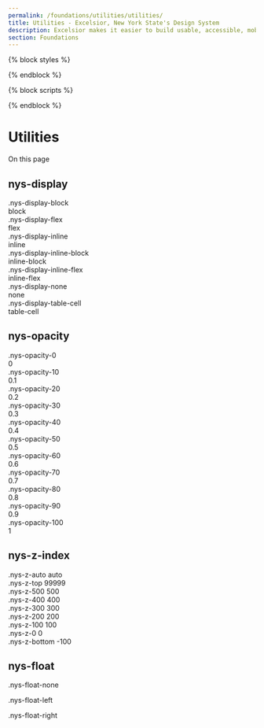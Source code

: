 ```yaml
---
permalink: /foundations/utilities/utilities/
title: Utilities - Excelsior, New York State's Design System
description: Excelsior makes it easier to build usable, accessible, mobile-friendly websites for New York State residents.
section: Foundations
---
```


{% block styles %}
<link rel="stylesheet" href="{{ site.url | url}}/assets/css/utilities.css">
{% endblock %}

{% block scripts %}
<script>
document.addEventListener("DOMContentLoaded", function() {
  const navContainer = document.createElement('nav');
    navContainer.classList.add('navigator__nav'); // Assign a class to the nav element

  const navList = document.createElement('ul');
  navList.classList.add('navigator__list');
  navContainer.appendChild(navList);

  document.querySelectorAll('h2').forEach((heading) => {
    const navItem = document.createElement('li');
    const navLink = document.createElement('a');
    const headingId = heading.textContent.toLowerCase().replace(/\s+/g, '-');
    
    const section = document.createElement('section');
    section.id = `${headingId}`;
    heading.parentNode.insertBefore(section, heading);
    section.appendChild(heading);

    heading.id = headingId;
    navLink.href = `#${headingId}`;
    navLink.textContent = heading.textContent;
    navLink.classList.add('navigator__link');
    navItem.classList.add('navigator__item', `navigator__item--${headingId}`);
   
    navItem.appendChild(navLink);
    navList.appendChild(navItem);
  });

  const rootNav = document.getElementById('rootnav');
  if (rootNav) {
    rootNav.appendChild(navContainer);
  }});
</script>
{% endblock %}


# Utilities

<div class="nys-grid-row nys-grid-gap-lg">
  <div class="nys-desktop:nys-grid-col-3">
    <div class="navigator">
      <div class="navigator__inner">
        <div id="navigator-title" class="navigator__title">On this page</div>
        <div id="rootnav"></div>
      </div>
    </div>
  </div>
  <div class="nys-desktop:nys-grid-col-9">
<section class="utility-examples" id="nys-display">

## nys-display

  <div class="utility-example-container">
    <div class="nys-grid-row flex-justify">
      <div class="nys-grid-col utility-example-class nys-grid-col-12 nys-tablet:nys-grid-col">
        <span class="utility-class">.nys-display-block</span>
      </div>
      <div class="nys-grid-col utility-example-value">
        <span class="utility-value">block</span>
      </div>
      <div class="nys-grid-col utility-example">
        <div class="nys-display-block"> </div>
      </div>
    </div>
  </div>
  <div class="utility-example-container">
    <div class="nys-grid-row flex-justify">
      <div class="nys-grid-col utility-example-class nys-grid-col-12 nys-tablet:nys-grid-col">
        <span class="utility-class">.nys-display-flex</span>
      </div>
      <div class="nys-grid-col utility-example-value">
        <span class="utility-value">flex</span>
      </div>
      <div class="nys-grid-col utility-example">
        <div class="nys-display-flex"></div>
      </div>
    </div>
  </div>
  <div class="utility-example-container">
    <div class="nys-grid-row flex-justify">
      <div class="nys-grid-col utility-example-class nys-grid-col-12 nys-tablet:nys-grid-col">
        <span class="utility-class">.nys-display-inline</span>
      </div>
      <div class="nys-grid-col utility-example-value">
        <span class="utility-value">inline</span>
      </div>
      <div class="nys-grid-col utility-example">
        <div class="nys-display-inline"></div>
      </div>
    </div>
  </div>
  <div class="utility-example-container">
    <div class="nys-grid-row flex-justify">
      <div class="nys-grid-col utility-example-class nys-grid-col-12 nys-tablet:nys-grid-col">
        <span class="utility-class">.nys-display-inline-block</span>
      </div>
      <div class="nys-grid-col utility-example-value">
        <span class="utility-value">inline-block</span>
      </div>
      <div class="nys-grid-col utility-example">
        <div class="nys-display-inline-block"></div>
      </div>
    </div>
  </div>
  <div class="utility-example-container">
    <div class="nys-grid-row flex-justify">
      <div class="nys-grid-col utility-example-class nys-grid-col-12 nys-tablet:nys-grid-col">
        <span class="utility-class">.nys-display-inline-flex</span>
      </div>
      <div class="nys-grid-col utility-example-value">
        <span class="utility-value">inline-flex</span>
      </div>
      <div class="nys-grid-col utility-example">
        <div class="nys-display-inline-flex"></div>
      </div>
    </div>
  </div>
  <div class="utility-example-container">
    <div class="nys-grid-row flex-justify">
      <div class="nys-grid-col utility-example-class nys-grid-col-12 nys-tablet:nys-grid-col">
        <span class="utility-class">.nys-display-none</span>
      </div>
      <div class="nys-grid-col utility-example-value">
        <span class="utility-value">none</span>
      </div>
      <div class="nys-grid-col utility-example">
        <div class="nys-display-none"></div>
      </div>
    </div>
  </div>
  <div class="utility-example-container">
    <div class="nys-grid-row flex-justify">
      <div class="nys-grid-col utility-example-class nys-grid-col-12 nys-tablet:nys-grid-col">
        <span class="utility-class">.nys-display-table-cell</span>
      </div>
      <div class="nys-grid-col utility-example-value">
        <span class="utility-value">table-cell</span>
      </div>
      <div class="nys-grid-col utility-example">
        <div class="nys-display-table">
          <div class="nys-display-table-row">
            <div class="nys-display-table-cell border-1px border-white bg-secondary-light padding-x-5 padding-y-3"></div>
            <div class="nys-display-table-cell border-1px border-white bg-secondary-light padding-x-5 padding-y-3"></div>
          </div>
        </div>
      </div>
    </div>
  </div>
</section>

## nys-opacity

<section class="utility" id="nys-opacity">
    <section class="utility-examples">
        <div class="utility-example-container">
  <div class="nys-grid-row flex-no-wrap">
    <div class="nys-grid-col utility-example-class">
      <span class="utility-class">
          .nys-opacity-0
        </span>
    </div>
      <div class="nys-grid-col utility-example-value">
        <span class="utility-value">
          0
        </span>
      </div>
      <div class="utility-example nys-grid-col-6">
          <div class="bg-primary nys-grid-row radius-sm height-4 padding-x-1 flex-align-center">
            <div class="nys-grid-col nys-opacity-0 height-05 bg-white"></div>
            <div class="nys-grid-col nys-opacity-0 height-05 bg-black"></div>
          </div>
      </div>
  </div>
</div>
        <div class="utility-example-container">
  <div class="nys-grid-row flex-no-wrap">
    <div class="nys-grid-col utility-example-class">
      <span class="utility-class">
          .nys-opacity-10
        </span>
    </div>
      <div class="nys-grid-col utility-example-value">
        <span class="utility-value">
          0.1
        </span>
      </div>
      <div class="utility-example nys-grid-col-6">
          <div class="bg-primary nys-grid-row radius-sm height-4 padding-x-1 flex-align-center">
            <div class="nys-grid-col nys-opacity-10 height-05 bg-white"></div>
            <div class="nys-grid-col nys-opacity-10 height-05 bg-black"></div>
          </div>
      </div>
  </div>
</div>

<div class="utility-example-container">
  <div class="nys-grid-row flex-no-wrap">
    <div class="nys-grid-col utility-example-class">
      <span class="utility-class">
          .nys-opacity-20
        </span>
    </div>
      <div class="nys-grid-col utility-example-value">
        <span class="utility-value">
          0.2
        </span>
      </div>
      <div class="utility-example nys-grid-col-6">
          <div class="bg-primary nys-grid-row radius-sm height-4 padding-x-1 flex-align-center">
            <div class="nys-grid-col nys-opacity-20 height-05 bg-white"></div>
            <div class="nys-grid-col nys-opacity-20 height-05 bg-black"></div>
          </div>
      </div>
  </div>
</div>
<div class="utility-example-container">
  <div class="nys-grid-row flex-no-wrap">
    <div class="nys-grid-col utility-example-class">
      <span class="utility-class">
          .nys-opacity-30
        </span>
    </div>
      <div class="nys-grid-col utility-example-value">
        <span class="utility-value">
          0.3
        </span>
      </div>
      <div class="utility-example nys-grid-col-6">
          <div class="bg-primary nys-grid-row radius-sm height-4 padding-x-1 flex-align-center">
            <div class="nys-grid-col nys-opacity-30 height-05 bg-white"></div>
            <div class="nys-grid-col nys-opacity-30 height-05 bg-black"></div>
          </div>
      </div>
  </div>
</div>
<div class="utility-example-container">
  <div class="nys-grid-row flex-no-wrap">
    <div class="nys-grid-col utility-example-class">
      <span class="utility-class">
          .nys-opacity-40
        </span>
    </div>
      <div class="nys-grid-col utility-example-value">
        <span class="utility-value">
          0.4
        </span>
      </div>
      <div class="utility-example nys-grid-col-6">
          <div class="bg-primary nys-grid-row radius-sm height-4 padding-x-1 flex-align-center">
            <div class="nys-grid-col nys-opacity-40 height-05 bg-white"></div>
            <div class="nys-grid-col nys-opacity-40 height-05 bg-black"></div>
          </div>
      </div>
  </div>
</div>
<div class="utility-example-container">
  <div class="nys-grid-row flex-no-wrap">
    <div class="nys-grid-col utility-example-class">
      <span class="utility-class">
          .nys-opacity-50
        </span>
    </div>
      <div class="nys-grid-col utility-example-value">
        <span class="utility-value">
          0.5
        </span>
      </div>
      <div class="utility-example nys-grid-col-6">
          <div class="bg-primary nys-grid-row radius-sm height-4 padding-x-1 flex-align-center">
            <div class="nys-grid-col nys-opacity-50 height-05 bg-white"></div>
            <div class="nys-grid-col nys-opacity-50 height-05 bg-black"></div>
          </div>
      </div>
  </div>
</div>
<div class="utility-example-container">
  <div class="nys-grid-row flex-no-wrap">
    <div class="nys-grid-col utility-example-class">
      <span class="utility-class">
          .nys-opacity-60
        </span>
    </div>
      <div class="nys-grid-col utility-example-value">
        <span class="utility-value">
          0.6
        </span>
      </div>
      <div class="utility-example nys-grid-col-6">
          <div class="bg-primary nys-grid-row radius-sm height-4 padding-x-1 flex-align-center">
            <div class="nys-grid-col nys-opacity-60 height-05 bg-white"></div>
            <div class="nys-grid-col nys-opacity-60 height-05 bg-black"></div>
          </div>
      </div>
  </div>
</div>
<div class="utility-example-container">
  <div class="nys-grid-row flex-no-wrap">
    <div class="nys-grid-col utility-example-class">
      <span class="utility-class">
          .nys-opacity-70
        </span>
    </div>
      <div class="nys-grid-col utility-example-value">
        <span class="utility-value">
          0.7
        </span>
      </div>
      <div class="utility-example nys-grid-col-6">
          <div class="bg-primary nys-grid-row radius-sm height-4 padding-x-1 flex-align-center">
            <div class="nys-grid-col nys-opacity-70 height-05 bg-white"></div>
            <div class="nys-grid-col nys-opacity-70 height-05 bg-black"></div>
          </div>
      </div>
  </div>
</div>
<div class="utility-example-container">
  <div class="nys-grid-row flex-no-wrap">
    <div class="nys-grid-col utility-example-class">
      <span class="utility-class">
          .nys-opacity-80
        </span>
    </div>
      <div class="nys-grid-col utility-example-value">
        <span class="utility-value">
          0.8
        </span>
      </div>
      <div class="utility-example nys-grid-col-6">
          <div class="bg-primary nys-grid-row radius-sm height-4 padding-x-1 flex-align-center">
            <div class="nys-grid-col nys-opacity-80 height-05 bg-white"></div>
            <div class="nys-grid-col nys-opacity-80 height-05 bg-black"></div>
          </div>
      </div>
  </div>
</div>
<div class="utility-example-container">
  <div class="nys-grid-row flex-no-wrap">
    <div class="nys-grid-col utility-example-class">
      <span class="utility-class">
          .nys-opacity-90
        </span>
    </div>
      <div class="nys-grid-col utility-example-value">
        <span class="utility-value">
          0.9
        </span>
      </div>
      <div class="utility-example nys-grid-col-6">
          <div class="bg-primary nys-grid-row radius-sm height-4 padding-x-1 flex-align-center">
            <div class="nys-grid-col nys-opacity-90 height-05 bg-white"></div>
            <div class="nys-grid-col nys-opacity-90 height-05 bg-black"></div>
          </div>
      </div>
  </div>
</div>
<div class="utility-example-container">
  <div class="nys-grid-row flex-no-wrap">
    <div class="nys-grid-col utility-example-class">
      <span class="utility-class">
          .nys-opacity-100
        </span>
    </div>
      <div class="nys-grid-col utility-example-value">
        <span class="utility-value">
          1
        </span>
      </div>
      <div class="utility-example nys-grid-col-6">
          <div class="bg-primary nys-grid-row radius-sm height-4 padding-x-1 flex-align-center">
            <div class="nys-grid-col nys-opacity-100 height-05 bg-white"></div>
            <div class="nys-grid-col nys-opacity-100 height-05 bg-black"></div>
          </div>
      </div>
  </div>
</div>
</section>

</section>

## nys-z-index

<section class="utility nys-z-0 position-relative" id="nys-z-index">
  <section class="utility-examples position-relative padding-bottom-1">
    <div class="bg-white border-ink radius-lg width-card-lg padding-2  minh-10 margin-left-0 nys-display-flex nys-flex-justify nys-flex-align-start nys-z-auto">
      <span class="utility-class">.nys-z-auto</span>
      <span class="utility-value">auto</span>
    </div>
    <div class="bg-white border-ink radius-lg nys-display-flex nys-flex-justify nys-flex-align-start margin-top-neg-3 nys-z-top position-relative shadow-3">
      <span class="utility-class">.nys-z-top</span>
      <span class="utility-value">99999</span>
    </div>
    <div class="bg-gray-1 border-ink radius-lg nys-display-flex nys-flex-justify nys-flex-align-start margin-top-neg-3 nys-z-500 position-relative shadow-3">
      <span class="utility-class">.nys-z-500</span>
      <span class="utility-value">500</span>
    </div>
    <div class="bg-gray-10 border-ink radius-lg nys-display-flex nys-flex-justify nys-flex-align-start margin-top-neg-3 nys-z-400 position-relative shadow-3">
      <span class="utility-class">.nys-z-400</span>
      <span class="utility-value">400</span>
    </div>
    <div class="bg-gray-30 border-ink radius-lg nys-display-flex nys-flex-justify nys-flex-align-start margin-top-neg-3 nys-z-300 position-relative shadow-3">
      <span class="utility-class">.nys-z-300</span>
      <span class="utility-value">300</span>
    </div>
    <div class="bg-gray-50 border-ink radius-lg nys-display-flex nys-flex-justify nys-flex-align-start margin-top-neg-3 nys-z-200 position-relative shadow-3">
      <span class="utility-class">.nys-z-200</span>
      <span class="utility-value">200</span>
    </div>
    <div class="bg-gray-70 border-ink radius-lg nys-display-flex nys-flex-justify nys-flex-align-start margin-top-neg-3 nys-z-100 position-relative shadow-3">
      <span class="utility-class">.nys-z-100</span>
      <span class="utility-value">100</span>
    </div>
    <div class="bg-gray-90 border-ink radius-lg nys-display-flex nys-flex-justify nys-flex-align-start margin-top-neg-3 nys-z-0 position-relative shadow-3">
      <span class="utility-class">.nys-z-0</span>
      <span class="utility-value">0</span>
    </div>
    <div class="bg-black border-ink radius-lg nys-display-flex nys-flex-justify nys-flex-align-start margin-top-neg-3 nys-z-bottom position-relative shadow-3">
      <span class="utility-class">.nys-z-bottom</span>
      <span class="utility-value">-100</span>
    </div>
  </section>
</section>

## nys-float
<section class="utility-examples" id="nys-float>
        <p class="nys-float-none bg-base-lighter padding-2"><span class="utility-class">.nys-float-none</span></p>
        <p class="nys-float-left bg-base-lighter padding-2"><span class="utility-class">.nys-float-left</span></p>
        <p class="nys-float-right bg-base-lighter padding-2"><span class="utility-class">.nys-float-right</span></p>
</section>
</div>